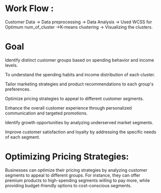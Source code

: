 # Work Flow :
Customer Data -> Data preprocessing -> Data Analysis -> Used WCSS for Optimum num_of_cluster ->K-means clustering -> Visualizing the clusters.

# Goal 
Identify distinct customer groups based on spending behavior and income levels.

To understand the spending habits and income distribution of each cluster.

Tailor marketing strategies and product recommendations to each group's preferences.

Optimize pricing strategies to appeal to different customer segments.

Enhance the overall customer experience through personalized communication and targeted promotions.

Identify growth opportunities by analyzing underserved market segments.

Improve customer satisfaction and loyalty by addressing the specific needs of each segment.

# Optimizing Pricing Strategies:
Businesses can optimize their pricing strategies by analyzing customer segments to appeal to different groups. For instance, they can offer premium products to high-spending segments willing to pay more, while providing budget-friendly options to cost-conscious segments.





